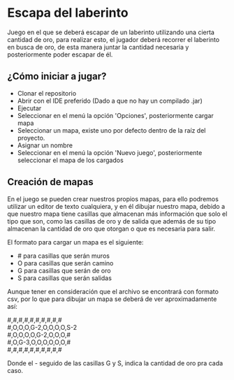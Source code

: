 # Escapa del laberinto

Juego en el que se deberá escapar de un laberinto utilizando una cierta cantidad de oro, para realizar esto, el jugador deberá recorrer el laberinto en busca de oro, de esta manera juntar la cantidad necesaria y posteriormente poder escapar de él.

## ¿Cómo iniciar a jugar?

- Clonar el repositorio
- Abrir con el IDE preferido (Dado a que no hay un compilado .jar)
- Ejecutar
- Seleccionar en el menú la opción 'Opciones', posteriormente cargar mapa
- Seleccionar un mapa, existe uno por defecto dentro de la raíz del proyecto.
- Asignar un nombre
- Seleccionar en el menú la opción 'Nuevo juego', posteriormente seleccionar el mapa de los cargados

## Creación de mapas

En el juego se pueden crear nuestros propios mapas, para ello podremos utilizar un editor de texto cualquiera, y en él dibujar nuestro mapa, debido a que nuestro mapa tiene casillas que almacenan más información que solo el tipo que son, como las casillas de oro y de salida que además de su tipo almacenan la cantidad de oro que otorgan o que es necesaria para salir.

El formato para cargar un mapa es el siguiente: 
- \# para casillas que serán muros
- O para casillas que serán camino
- G para casillas que serán de oro
- S para casillas que serán salidas

Aunque tener en consideración que el archivo se encontrará con formato csv, por lo que para dibujar un mapa se deberá de ver aproximadamente así:

#,#,#,#,#,#,#,#,#,#  
#,O,O,O,G-2,O,O,O,O,S-2  
#,O,O,O,O,G-2,O,O,O,#  
#,O,G-3,O,O,O,O,O,O,#  
#,#,#,#,#,#,#,#,#,#  

Donde el - seguido de las casillas G y S, indica la cantidad de oro pra cada caso.
